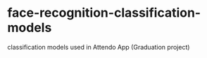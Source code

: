 # face-recognition-classification-models
classification models used in Attendo App (Graduation project)